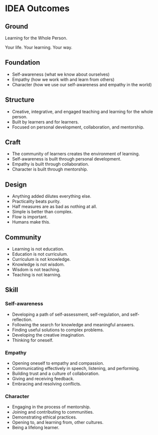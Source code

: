 IDEA Outcomes
=============

Ground
------

Learning for the Whole Person.

Your life. Your learning. Your way.

Foundation
----------

* Self-awareness (what we know about ourselves)
* Empathy (how we work with and learn from others)
* Character (how we use our self-awareness and empathy in the world)

Structure
---------

* Creative, integrative, and engaged teaching and learning for the whole person.
* Built by learners and for learners.
* Focused on personal development, collaboration, and mentorship.

Craft
------

* The community of learners creates the environment of learning.
* Self-awareness is built through personal development.
* Empathy is built through collaboration.
* Character is built through mentorship.

Design
------

* Anything added dilutes everything else.
* Practicality beats purity.
* Half measures are as bad as nothing at all.
* Simple is better than complex.
* Flow is important.
* Humans make this.

Community
---------

* Learning is not education.
* Education is not curriculum.
* Curriculum is not knowledge.
* Knowledge is not wisdom.
* Wisdom is not teaching.
* Teaching is not learning.

Skill
-----

### Self-awareness

* Developing a path of self-assessment, self-regulation, and self-reflection.
* Following the search for knowledge and meaningful answers.
* Finding useful solutions to complex problems.
* Developing the creative imagination.
* Thinking for oneself.


### Empathy

* Opening oneself to empathy and compassion.
* Communicating effectively in speech, listening, and performing.
* Building trust and a culture of collaboration.
* Giving and receiving feedback.
* Embracing and resolving conflicts.

### Character

* Engaging in the process of mentorship.
* Joining and contributing to communities. 
* Demonstrating ethical practices.
* Opening to, and learning from, other cultures.
* Being a lifelong learner.


